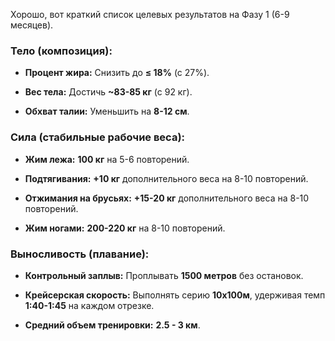 Хорошо, вот краткий список целевых результатов на Фазу 1 (6-9 месяцев).

### Тело (композиция):

- **Процент жира:** Снизить до **≤ 18%** (с 27%).
    
- **Вес тела:** Достичь **~83-85 кг** (с 92 кг).
    
- **Обхват талии:** Уменьшить на **8-12 см**.
    

### Сила (стабильные рабочие веса):

- **Жим лежа:** **100 кг** на 5-6 повторений.
    
- **Подтягивания:** **+10 кг** дополнительного веса на 8-10 повторений.
    
- **Отжимания на брусьях:** **+15-20 кг** дополнительного веса на 8-10 повторений.
    
- **Жим ногами:** **200-220 кг** на 8-10 повторений.
    

### Выносливость (плавание):

- **Контрольный заплыв:** Проплывать **1500 метров** без остановок.
    
- **Крейсерская скорость:** Выполнять серию **10х100м**, удерживая темп **1:40-1:45** на каждом отрезке.
    
- **Средний объем тренировки:** **2.5 - 3 км**.